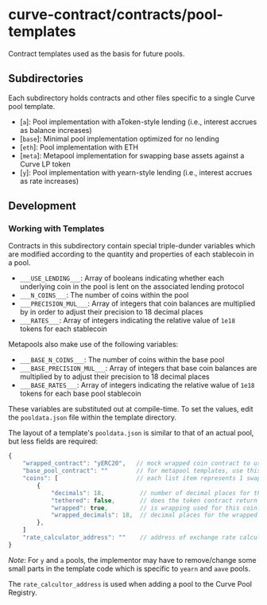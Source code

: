 # curve-contract/contracts/pool-templates

Contract templates used as the basis for future pools.

## Subdirectories

Each subdirectory holds contracts and other files specific to a single Curve pool template.

- [`a`]: Pool implementation with aToken-style lending (i.e., interest accrues as balance increases)
- [`base`]: Minimal pool implementation optimized for no lending
- [`eth`]: Pool implementation with ETH
- [`meta`]: Metapool implementation for swapping base assets against a Curve LP token
- [`y`]: Pool implementation with yearn-style lending (i.e., interest accrues as rate increases)

## Development

### Working with Templates

Contracts in this subdirectory contain special triple-dunder variables which are modified according to the quantity and properties of each stablecoin in a pool.

- `___USE_LENDING___`: Array of booleans indicating whether each underlying coin in the pool is lent on the associated lending protocol
- `___N_COINS___`: The number of coins within the pool
- `___PRECISION_MUL___`: Array of integers that coin balances are multiplied by in order to adjust their precision to 18 decimal places
- `___RATES___`: Array of integers indicating the relative value of `1e18` tokens for each stablecoin

Metapools also make use of the following variables:

- `___BASE_N_COINS___`: The number of coins within the base pool
- `___BASE_PRECISION_MUL___`: Array of integers that base coin balances are multiplied by to adjust their precision to 18 decimal places
- `___BASE_RATES___`: Array of integers indicating the relative walue of `1e18` tokens for each base pool stablecoin

These variables are substituted out at compile-time. To set the values, edit the `pooldata.json` file within the template directory.

The layout of a template's `pooldata.json` is similar to that of an actual pool, but less fields are required:

```js
{
    "wrapped_contract": "yERC20",   // mock wrapped coin contract to use, from `contracts/testing`
    "base_pool_contract": ""        // for metapool templates, use this contract for the base pool
    "coins": [                      // each list item represents 1 swappable coin within the pool
        {
            "decimals": 18,          // number of decimal places for the underlying coin
            "tethered": false,       // does the token contract return `None` on a successful transfer/approve?
            "wrapped": true,         // is wrapping used for this coin?
            "wrapped_decimals": 18,  // decimal places for the wrapped coin - can be omitted if wrapped == false
        },
    ]
    "rate_calculator_address": ""    // address of exchange rate calculator for pools with unique logic
}
```

_Note_: For `y` and `a` pools, the implementor may have to remove/change some small parts in the template code which is specific to `yearn` and `aave` pools.

The `rate_calcultor_address` is used when adding a pool to the Curve Pool Registry.
